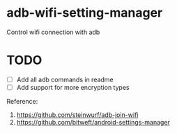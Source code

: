 # adb-wifi-setting-manager
Control wifi connection with adb


# TODO
* [ ] Add all adb commands in readme
* [ ] Add support for more encryption types

Reference:
1. https://github.com/steinwurf/adb-join-wifi
2. https://github.com/bitweft/android-settings-manager
